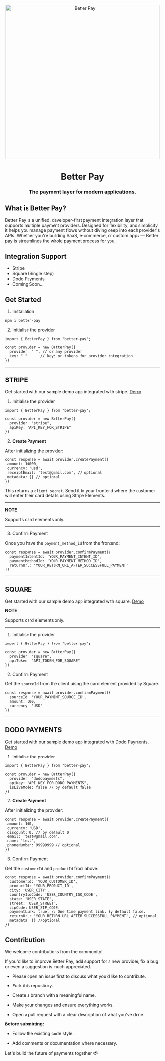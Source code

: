 
<div align="center">
  <img src="https://github.com/user-attachments/assets/9e793b2a-d94a-41cf-8a4c-0a6a806d685b" alt="Better Pay" width="500"/>
</div>


<h1 align="center">Better Pay</h1>
<h3 align="center">The payment layer for modern applications.</h3>


## What is Better Pay?

Better Pay is a unified, developer-first payment integration layer that supports multiple payment providers. Designed for flexibility, and simplicity, it helps you manage payment flows without diving deep into each provider's APIs. Whether you're building SaaS, e-commerce, or custom apps — Better pay is streamlines the whole payment process for you.

## Integration Support 
- Stripe
- Square (Single step)
- Dodo Payments
- Coming Soon...

## Get Started

1. Installation
  ``` 
  npm i better-pay
  ```

2. Initialise the provider
```
import { BetterPay } from "better-pay";
   
const provider = new BetterPay({
  provider: " ", // or any provider
  key: " "      // keys or tokens for provider integration
})
```
---


## STRIPE
 Get started with our sample demo app integrated with stripe. [Demo](https://github.com/Muhammad-Owais-Warsi/stripe-demo)


1. Initialise the provider
```
import { BetterPay } from "better-pay";
   
const provider = new BetterPay({
  provider: "stripe",
  apiKey: "API_KEY_FOR_STRIPE" 
})

```

2. **Create Payment**
   
After initializing the provider:
 ```
const response = await provider.createPayment({
  amount: 10000,
  currency: 'usd',
  receiptEmail: 'test@gmail.com', // optional
  metadata: {} // optional
})

```
This returns a `client_secret`. Send it to your frontend where the customer will enter their card details using Stripe Elements.

---

**NOTE**  

Supports card elements only.

---

3. Confirm Payment

Once you have the `payment_method_id` from the frontend:

```
const response = await provider.confirmPayment({
  paymentIntentId: 'YOUR_PAYMENT_INTENT_ID',
  paymentMethodId: 'YOUR_PAYMENT_METHOD_ID',
  returnUrl: 'YOUR_RETURN_URL_AFTER_SUCCESSFULL_PAYMENT'
})

```

---


## SQUARE
 Get started with our sample demo app integrated with square. [Demo](https://github.com/Muhammad-Owais-Warsi/square_demo)

**NOTE**  

Supports card elements only.

---

1. Initialise the provider
```
import { BetterPay } from "better-pay";
   
const provider = new BetterPay({
  provider: "square",
  apiToken: "API_TOKEN_FOR_SQUARE" 
})

```

2. Confirm Payment

  Get the `sourceId` from the client uisng the card element provided by Square.

```
const response = await provider.confirmPayment({
  sourceId: 'YOUR_PAYMENT_SOURCE_ID',
  amount: 100,
  currency: 'USD'
})

```


---


## DODO PAYMENTS
 Get started with our sample demo app integrated with Dodo Payments. [Demo](https://github.com/Muhammad-Owais-Warsi/dodopayments_demo)


1. Initialise the provider
```
import { BetterPay } from "better-pay";
   
const provider = new BetterPay({
  provider: "dodopayments",
  apiKey: "API_KEY_FOR_DODO_PAYMENTS",
  isLiveMode: false // by default false  
})

```

2. **Create Payment**
   
After initializing the provider:
 ```
const response = await provider.createPayment({
  amount: 100,
  currency: 'USD',
  discount: 0, // by default 0
  email: 'test@gmail.com',
  name: 'test',
  phoneNumber: 99999999 // optional
})

```

3. Confirm Payment

Get the `customerId` and `productId` from above:

```
const response = await provider.confirmPayment({
  customerId: 'YOUR_CUSTOMER_ID',
  productId: 'YOUR_PRODUCT_ID',
  city: 'USER_CITY',
  countryIsoCode: 'USER_COUNTRY_ISO_CODE',
  state: 'USER_STATE',
  street: 'USER_STREET',
  zipCode: USER_ZIP_CODE,
  paymentLink: true, // One time payment link. By default false.
  returnUrl: 'YOUR_RETURN_URL_AFTER_SUCCESSFULL_PAYMENT', // optional
  metadata: {} //optional
})

```



## Contribution

We welcome contributions from the community!

If you'd like to improve Better Pay, add support for a new provider, fix a bug or even a suggestion is much appreciated.

- Please open an issue first to discuss what you’d like to contribute.

-  Fork this repository.

- Create a branch with a meaningful name.

- Make your changes and ensure everything works.

- Open a pull request with a clear description of what you’ve done.

**Before submitting:**

- Follow the existing code style.

- Add comments or documentation where necessary.


Let's build the future of payments together 💳
